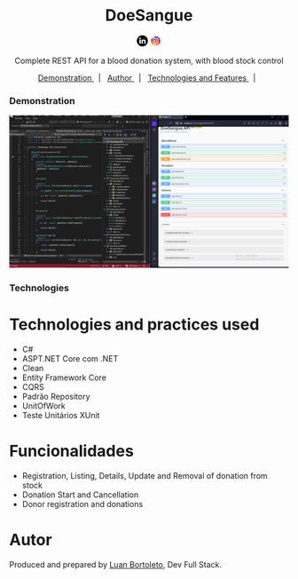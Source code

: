 <h1 align="center">DoeSangue</h1>
<p  align='center'> 
 <a href= 'https://www.linkedin.com/in/luan-bortoleto-590490234/'>
 <img alt='Luan Bortoleto [Linkedin]' src='/iconlinke (2).jpg' width=20px></a>
  <a href='https://www.instagram.com/luanbortoleto/'><img alt='Luan Bortoleto [Instagram]' src='/iconinsta(2).jpg' width=20px></a>
  </p>
  
  <p align="center"> Complete REST API for a blood donation system, with blood stock control
 </p>
 
 <p align='center'>
 <a href= '#demonstração'> Demonstration </a> &nbsp;&nbsp;|&nbsp;&nbsp;
 <a href= '#autor'> Author </a> &nbsp;&nbsp;|&nbsp;&nbsp;
 <a href= '#tecnologias'> Technologies and Features </a> &nbsp;&nbsp;|&nbsp;&nbsp;
 </p>
 


 ### Demonstration
 
<p align='center'> <img src= '/doesangue.PNG'</p></p>
 
### Technologies

<h1>Technologies and practices used</h1>

<div>
<ul>
 <li>C#</li>
<li>ASPT.NET Core com .NET</li>
<li>Clean </li>
<li>Entity Framework Core</li>
 <li>CQRS</li>
 <li>Padrão Repository</li>
 <li>UnitOfWork</li>
 <li>Teste Unitários XUnit</li>
</ul>
</div>

<div>
 <h1> Funcionalidades</h1>
 <ul>
  <li>Registration, Listing, Details, Update and Removal of donation from stock</li>
   <li>Donation Start and Cancellation</li>
   <li>Donor registration and donations</li>
 </ul>
</div>
 
 # Autor 
 <p> Produced and prepared by <a href='https://www.instagram.com/luanbortoleto/'>Luan Bortoleto</a>, Dev Full Stack.</p>

